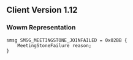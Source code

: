 ## Client Version 1.12

### Wowm Representation
```rust,ignore
smsg SMSG_MEETINGSTONE_JOINFAILED = 0x02BB {
    MeetingStoneFailure reason;    
}

```
